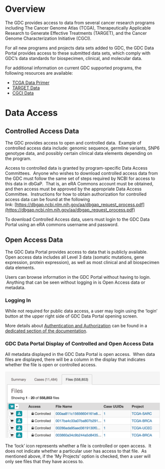 # Overview

The GDC provides access to data from several cancer research programs including The Cancer Genome Atlas (TCGA), Therapeutically Applicable Research to Generate Effective Treatments (TARGET), and the Cancer Genome Characterization Initiative (CGCI).

For all new programs and projects data sets added to GDC, the GDC Data Portal provides access to these submitted data sets, which comply with GDC’s data standards for biospecimen, clinical, and molecular data.

For additional information on current GDC supported programs, the following resources are available:

*   [TCGA Data Primer](https://wiki.nci.nih.gov/display/TCGA/TCGA+Data+Primer)
*   [TARGET Data](https://ocg.cancer.gov/programs/target/using-target-data)
*   [CGCI Data](https://ocg.cancer.gov/programs/cgci)

# Data Access

## Controlled Access Data

The GDC provides access to open and controlled data.  Example of controlled access data include: genomic sequence, germline variants, SNP6 genotype data, and possibly certain clinical data elements depending on the program.

Access to controlled data is granted by program-specific Data Access Committees.  Anyone who wishes to download controlled access data from the GDC must follow the same set of steps required by NCBI for access to this data in dbGaP.  That is, an eRA Commons account must be obtained, and then access must be approved by the appropriate Data Access Committee.  Instructions for how to obtain authorization for controlled access data can be found at the following link: [https://dbgap.ncbi.nlm.nih.gov/aa/dbgap_request_process.pdf](https://dbgap.ncbi.nlm.nih.gov/aa/dbgap_request_process.pdf)

To download Controlled Access data, users must login to the GDC Data Portal using an eRA commons username and password.  

## Open Access Data

The GDC Data Portal provides access to data that is publicly available.  Open access data includes all Level 3 data (somatic mutations, gene expression, protein expression), as well as most clinical and all biospecimen data elements.

Users can browse information in the GDC Portal without having to login.  Anything that can be seen without logging in is Open Access data or metadata.  

### Logging In

While not required for public data access, a user may login using the ‘login’ button at the upper right side of GDC Data Portal opening screen. 

More details about [Authentication and Authorization](Authentication.md) can be found in a [dedicated section of the documentation](Authentication.md).

### GDC Data Portal Display of Controlled and Open Access Data

All metadata displayed in the GDC Data Portal is open access.  When data files are displayed, there will be a column in the display that indicates whether the file is open or controlled access.

[![GDC Data Portal Main Page](images/gdc-data-portal-controlled-files.png)](images/gdc-data-portal-controlled-files.png "Click to see the full image.")

The ‘lock’ icon represents whether a file is controlled or open access.  It does not indicate whether a particular user has access to that file.  As mentioned above, if the ‘My Projects’ option is checked, then a user will only see files that they have access to.
